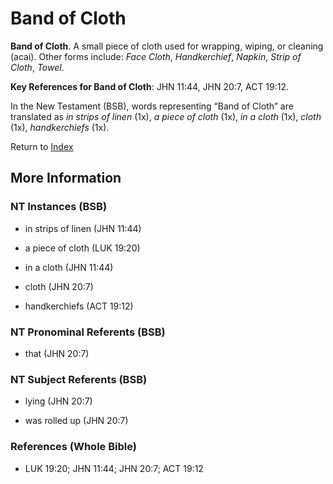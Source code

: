 # Band of Cloth
**Band of Cloth**. 
A small piece of cloth used for wrapping, wiping, or cleaning (acai). 
Other forms include: 
*Face Cloth*, *Handkerchief*, *Napkin*, *Strip of Cloth*, *Towel*. 


**Key References for Band of Cloth**: 
JHN 11:44, JHN 20:7, ACT 19:12. 




In the New Testament (BSB), words representing “Band of Cloth” are translated as 
*in strips of linen* (1x), *a piece of cloth* (1x), *in a cloth* (1x), *cloth* (1x), *handkerchiefs* (1x). 


Return to [Index](00-Index.md)

## More Information

### NT Instances (BSB)

* in strips of linen (JHN 11:44)

* a piece of cloth (LUK 19:20)

* in a cloth (JHN 11:44)

* cloth (JHN 20:7)

* handkerchiefs (ACT 19:12)



### NT Pronominal Referents (BSB)

* that (JHN 20:7)



### NT Subject Referents (BSB)

* lying (JHN 20:7)

* was rolled up (JHN 20:7)



### References (Whole Bible)

* LUK 19:20; JHN 11:44; JHN 20:7; ACT 19:12



